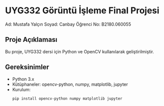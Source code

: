 # UYG332 Görüntü İşleme Final Projesi
Ad: Mustafa Yalçın
Soyad: Canbay
Öğrenci No: B2180.060055

## Proje Açıklaması
Bu proje, UYG332 dersi için Python ve OpenCV kullanılarak geliştirilmiştir.

## Gereksinimler
- Python 3.x
- Kütüphaneler: opencv-python, numpy, matplotlib, jupyter
- Kurulum:
  ```bash
  pip install opencv-python numpy matplotlib jupyter
